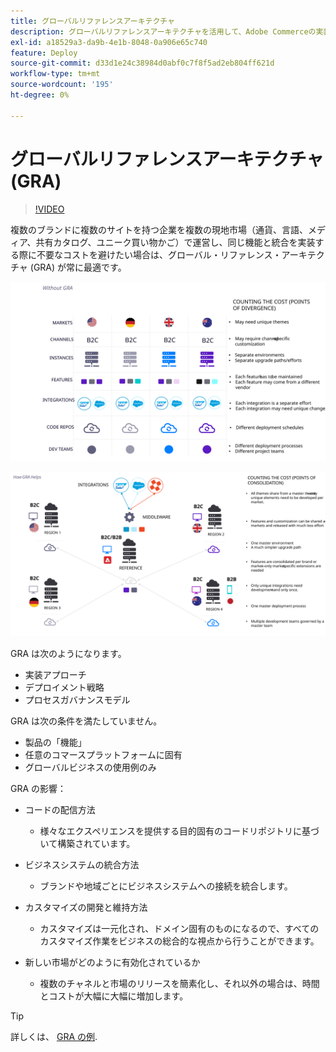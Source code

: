 ```yaml
---
title: グローバルリファレンスアーキテクチャ
description: グローバルリファレンスアーキテクチャを活用して、Adobe Commerceの実装を最大限に活用します。
exl-id: a18529a3-da9b-4e1b-8048-0a906e65c740
feature: Deploy
source-git-commit: d33d1e24c38984d0abf0c7f8f5ad2eb804ff621d
workflow-type: tm+mt
source-wordcount: '195'
ht-degree: 0%

---
```



# グローバルリファレンスアーキテクチャ (GRA)

>[!VIDEO](https://video.tv.adobe.com/v/3410528/?quality=12&learn=on)

複数のブランドに複数のサイトを持つ企業を複数の現地市場（通貨、言語、メディア、共有カタログ、ユニーク買い物かご）で運営し、同じ機能と統合を実装する際に不要なコストを避けたい場合は、グローバル・リファレンス・アーキテクチャ (GRA) が常に最適です。

![建築の相違のコストを説明した表](../../../assets/playbooks/divergent-architecture.svg)

![アーキテクチャに統合されたコストを説明する表](../../../assets/playbooks/consolidated-architecture.svg)

GRA は次のようになります。

- 実装アプローチ
- デプロイメント戦略
- プロセスガバナンスモデル

GRA は次の条件を満たしていません。

- 製品の「機能」
- 任意のコマースプラットフォームに固有
- グローバルビジネスの使用例のみ

GRA の影響：

- コードの配信方法

   - 様々なエクスペリエンスを提供する目的固有のコードリポジトリに基づいて構築されています。

- ビジネスシステムの統合方法

   - ブランドや地域ごとにビジネスシステムへの接続を統合します。

- カスタマイズの開発と維持方法

   - カスタマイズは一元化され、ドメイン固有のものになるので、すべてのカスタマイズ作業をビジネスの総合的な視点から行うことができます。

- 新しい市場がどのように有効化されているか

   - 複数のチャネルと市場のリリースを簡素化し、それ以外の場合は、時間とコストが大幅に大幅に増加します。

>[!TIP]
>
>詳しくは、 [GRA の例](examples.md).
